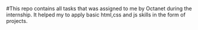 #This repo contains all tasks that was assigned to me by Octanet during the internship.
It helped my to apply basic html,css and js skills in the form of projects.



